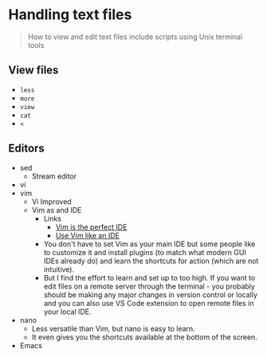 # Handling text files
> How to view and edit text files include scripts using Unix terminal tools


## View files

- `less`
- `more`
- `view`
- `cat`
- `<`


## Editors

- sed
    - Stream editor
- vi
- vim
    - Vi Improved
    - Vim as and IDE
        - Links
          - [Vim is the perfect IDE](https://dev.to/allanmacgregor/vim-is-the-perfect-ide-e80) 
          - [Use Vim like an IDE](https://vim.fandom.com/wiki/Use_Vim_like_an_IDE)
        - You don't have to set Vim as your main IDE but some people like to customize it and install plugins (to match what modern GUI IDEs already do) and learn the shortcuts for action (which are not intuitive). 
        - But I find the effort to learn and set up to too high. If you want to edit files on a remote server through the terminal - you probably should be making any major changes in version control or locally and you can also use VS Code extension to open remote files in your local IDE.
- nano
    - Less versatile than Vim, but nano is easy to learn.
    - It even gives you the shortcuts available at the bottom of the screen.
- Emacs

